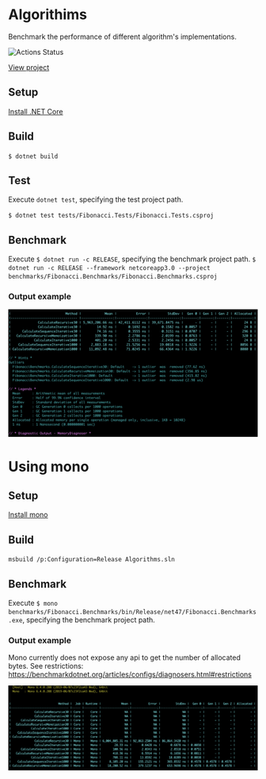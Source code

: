 # Algorithims

Benchmark the performance of different algorithm's implementations.

![Actions Status](https://github.com/mariangemarcano/mariangemarcano.github.io/.github/workflows/fibonacci-workflow.yml/badge.svg)

[View project](https://github.com/mariangemarcano/mariangemarcano.github.io/tree/master/projects/C%23/Algorithms)

## Setup

[Install .NET Core](https://microsoft.com/net/core)

## Build

`$ dotnet build`

## Test

Execute `dotnet test`, specifying the test project path.

`$ dotnet test tests/Fibonacci.Tests/Fibonacci.Tests.csproj`

## Benchmark

Execute `$ dotnet run -c RELEASE`, specifying the benchmark project path.
`$ dotnet run -c RELEASE --framework netcoreapp3.0 --project benchmarks/Fibonacci.Benchmarks/Fibonacci.Benchmarks.csproj`

### Output example

<img src="resources/FibonacciBenchmark.png"/>

# Using mono

## Setup

[Install mono](https://www.mono-project.com/download/stable/)

## Build

`msbuild /p:Configuration=Release Algorithms.sln`

## Benchmark

Execute `$ mono benchmarks/Fibonacci.Benchmarks/bin/Release/net47/Fibonacci.Benchmarks.exe`, specifying the benchmark project path.

### Output example

Mono currently does not expose any api to get the number of allocated bytes. See restrictions: https://benchmarkdotnet.org/articles/configs/diagnosers.html#restrictions

<img src="resources/FibonacciBenchmark-mono.png" />

